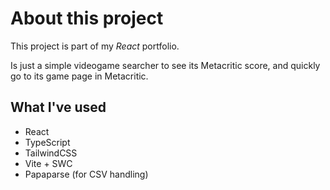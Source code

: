 # About this project

This project is part of my _React_ portfolio.

Is just a simple videogame searcher to see its Metacritic score, and quickly go to its game page in Metacritic.

## What I've used

- React
- TypeScript
- TailwindCSS
- Vite + SWC
- Papaparse (for CSV handling)
